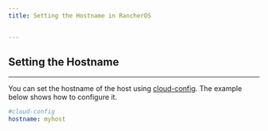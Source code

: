 ```yaml
---
title: Setting the Hostname in RancherOS


---
```


## Setting the Hostname
---

You can set the hostname of the host using [cloud-config]({baseurl}}/configuration/#cloud-config). The example below shows how to configure it.

```yaml
#cloud-config
hostname: myhost
```
